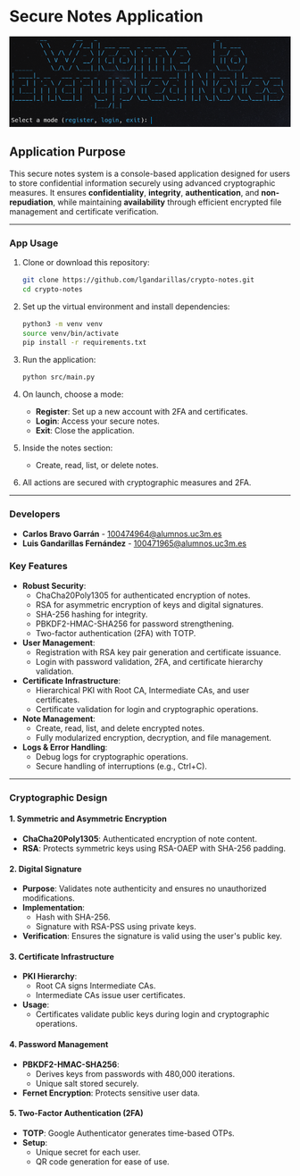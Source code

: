 # Secure Notes Application

![Home](assets/home.png)

## Application Purpose

This secure notes system is a console-based application designed for users to store confidential information securely using advanced cryptographic measures. It ensures **confidentiality**, **integrity**, **authentication**, and **non-repudiation**, while maintaining **availability** through efficient encrypted file management and certificate verification.

---

### App Usage

1. Clone or download this repository:
    ```bash
    git clone https://github.com/lgandarillas/crypto-notes.git
    cd crypto-notes
    ```

2. Set up the virtual environment and install dependencies:
    ```bash
    python3 -m venv venv
    source venv/bin/activate
    pip install -r requirements.txt
    ```

3. Run the application:
    ```bash
    python src/main.py
    ```

3. On launch, choose a mode:
    - **Register**: Set up a new account with 2FA and certificates.
    - **Login**: Access your secure notes.
    - **Exit**: Close the application.

4. Inside the notes section:
    - Create, read, list, or delete notes.

5. All actions are secured with cryptographic measures and 2FA.

---

### Developers

- **Carlos Bravo Garrán** - [100474964@alumnos.uc3m.es](mailto:100474964@alumnos.uc3m.es)
- **Luis Gandarillas Fernández** - [100471965@alumnos.uc3m.es](mailto:100471965@alumnos.uc3m.es)

### Key Features
- **Robust Security**:
  - ChaCha20Poly1305 for authenticated encryption of notes.
  - RSA for asymmetric encryption of keys and digital signatures.
  - SHA-256 hashing for integrity.
  - PBKDF2-HMAC-SHA256 for password strengthening.
  - Two-factor authentication (2FA) with TOTP.
- **User Management**:
  - Registration with RSA key pair generation and certificate issuance.
  - Login with password validation, 2FA, and certificate hierarchy validation.
- **Certificate Infrastructure**:
  - Hierarchical PKI with Root CA, Intermediate CAs, and user certificates.
  - Certificate validation for login and cryptographic operations.
- **Note Management**:
  - Create, read, list, and delete encrypted notes.
  - Fully modularized encryption, decryption, and file management.
- **Logs & Error Handling**:
  - Debug logs for cryptographic operations.
  - Secure handling of interruptions (e.g., Ctrl+C).

---

### Cryptographic Design

#### **1. Symmetric and Asymmetric Encryption**
- **ChaCha20Poly1305**: Authenticated encryption of note content.
- **RSA**: Protects symmetric keys using RSA-OAEP with SHA-256 padding.

#### **2. Digital Signature**
- **Purpose**: Validates note authenticity and ensures no unauthorized modifications.
- **Implementation**:
  - Hash with SHA-256.
  - Signature with RSA-PSS using private keys.
- **Verification**: Ensures the signature is valid using the user's public key.

#### **3. Certificate Infrastructure**
- **PKI Hierarchy**:
  - Root CA signs Intermediate CAs.
  - Intermediate CAs issue user certificates.
- **Usage**:
  - Certificates validate public keys during login and cryptographic operations.

#### **4. Password Management**
- **PBKDF2-HMAC-SHA256**:
  - Derives keys from passwords with 480,000 iterations.
  - Unique salt stored securely.
- **Fernet Encryption**: Protects sensitive user data.

#### **5. Two-Factor Authentication (2FA)**
- **TOTP**: Google Authenticator generates time-based OTPs.
- **Setup**:
  - Unique secret for each user.
  - QR code generation for ease of use.
